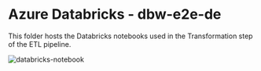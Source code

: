 # Azure Databricks - dbw-e2e-de

This folder hosts the Databricks notebooks used in the Transformation step of the ETL pipeline.

![databricks-notebook](https://github.com/user-attachments/assets/f138e3fa-4bf6-4c2e-9156-7511f192d9e8)
